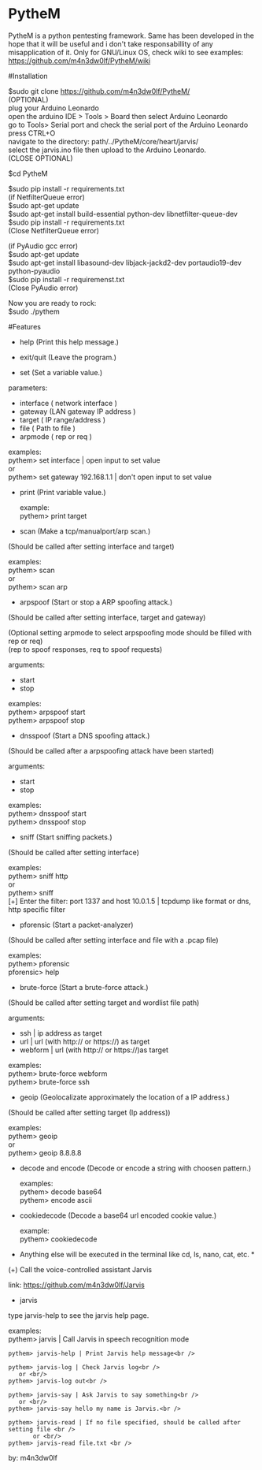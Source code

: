# PytheM

PytheM is a python pentesting framework. Same has been developed in the hope that it will be useful and i don't take responsabillity of any misapplication of it. Only for GNU/Linux OS, check wiki to see examples:<br/> https://github.com/m4n3dw0lf/PytheM/wiki<br/> 

#Installation

$sudo git clone https://github.com/m4n3dw0lf/PytheM/ <br />
(OPTIONAL)<br />
plug your Arduino Leonardo <br />
open the arduino IDE > Tools > Board then select Arduino Leonardo <br />
go to Tools> Serial port and check the serial port of the Arduino Leonardo <br />
press CTRL+O <br />
navigate to the directory: path/../PytheM/core/heart/jarvis/ <br />
select the jarvis.ino file then upload to the Arduino Leonardo. <br />
(CLOSE OPTIONAL) <br />

$cd PytheM<br/>

$sudo pip install -r requirements.txt <br />
(if NetfilterQueue error)<br />
$sudo apt-get update<br />
$sudo apt-get install build-essential python-dev libnetfilter-queue-dev<br />
$sudo pip install -r requirements.txt <br />
(Close NetfilterQueue error) <br />

(if PyAudio gcc error)<br />
$sudo apt-get update<br />
$sudo apt-get install libasound-dev libjack-jackd2-dev portaudio19-dev python-pyaudio<br />
$sudo pip install -r requiremenst.txt <br />
(Close PyAudio error) <br />

Now you are ready to rock:<br /> 
$sudo ./pythem <br/>

#Features

- help		        (Print this help message.)<br />


- exit/quit		(Leave the program.)<br />


- set			(Set a variable value.)<br />

 parameters:<br />

 - interface ( network interface )
 - gateway (LAN gateway IP address )
 - target ( IP range/address )
 - file ( Path to file )
 - arpmode ( rep or req )

  examples: <br />
    pythem> set interface          | open input to set value<br />
           or<br />
    pythem> set gateway 192.168.1.1 | don't open input to set value<br />


- print			(Print variable value.)<br />

  example:<br />
    pythem> print target


- scan			(Make a tcp/manualport/arp scan.)<br />

 (Should be called after setting interface and target)<br />

  examples:<br />
    pythem> scan<br />
           or<br />
    pythem> scan arp<br />


- arpspoof		(Start or stop a ARP spoofing attack.)<br />

 (Should be called after setting interface, target and gateway)

 (Optional setting arpmode to select arpspoofing mode should be filled with rep or req)<br />
 (rep to spoof responses, req to spoof requests) <br />

 arguments:<br />

 - start
 - stop

  examples:<br />
    pythem> arpspoof start <br />
    pythem> arpspoof stop <br />


- dnsspoof		(Start a DNS spoofing attack.)<br />

 (Should be called after a arpspoofing attack have been started)<br />

 arguments:<br />

 - start
 - stop

  examples:<br />
    pythem> dnsspoof start<br />
    pythem> dnsspoof stop<br />


- sniff			(Start sniffing packets.)<br />

 (Should be called after setting interface)<br />

  examples:<br />
    pythem> sniff http<br />
	   or<br/>
    pythem> sniff<br />
    [+] Enter the filter: port 1337 and host 10.0.1.5  | tcpdump like format or dns, http specific filter<br />


- pforensic		(Start a packet-analyzer)<br />

 (Should be called after setting interface and file with a .pcap file)

  examples:<br />
    pythem> pforensic<br />
    pforensic> help<br />


- brute-force		(Start a brute-force attack.)<br />

 (Should be called after setting target and wordlist file path)<br />

 arguments:<br />

 - ssh		   | ip address as target<br />
 - url		   | url (with http:// or https://) as target<br />
 - webform	| url (with http:// or https://)as target<br />

  examples:<br />
    pythem> brute-force webform<br />
    pythem> brute-force ssh<br />


- geoip			(Geolocalizate approximately the location of a IP address.)<br />

 (Should be called after setting target (Ip address))<br />

  examples:<br />
    pythem> geoip<br />
	   or<br />
    pythem> geoip 8.8.8.8<br />


- decode and encode	(Decode or encode a string with choosen pattern.)<br />

  examples:<br />
    pythem> decode base64<br />
    pythem> encode ascii<br />


- cookiedecode		(Decode a base64 url encoded cookie value.)<br />

  example:<br />
    pythem> cookiedecode<br />


* Anything else will be executed in the terminal like cd, ls, nano, cat, etc. *<br />

(+) Call the voice-controlled assistant Jarvis<br />

link: https://github.com/m4n3dw0lf/Jarvis<br />

- jarvis <br />

type jarvis-help to see the jarvis help page.<br />

  examples:<br />
    pythem> jarvis | Call Jarvis in speech recognition mode<br />

    pythem> jarvis-help | Print Jarvis help message<br />
    
    pythem> jarvis-log | Check Jarvis log<br />
	   or <br/>
    pythem> jarvis-log out<br />

    pythem> jarvis-say | Ask Jarvis to say something<br />
	   or <br/>
    pythem> jarvis-say hello my name is Jarvis.<br />

    pythem> jarvis-read | If no file specified, should be called after setting file <br />
           or <br/>
    pythem> jarvis-read file.txt <br />

by: m4n3dw0lf<br />

